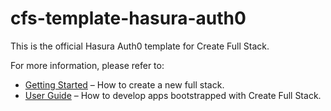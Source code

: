 # cfs-template-hasura-auth0

This is the official Hasura Auth0 template for Create Full Stack.

For more information, please refer to:

- [Getting Started](https://create-full-stack.com/docs) – How to create a new full stack.
- [User Guide](https://create-full-stack.com) – How to develop apps bootstrapped with Create Full Stack.
